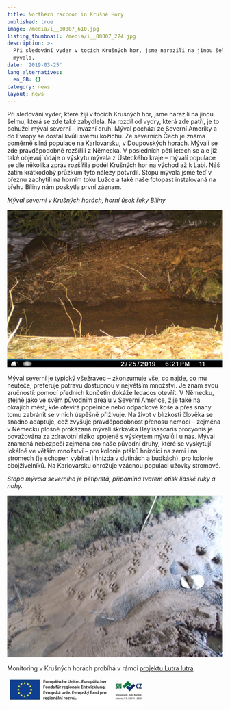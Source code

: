 ```yaml
---
title: Northern raccoon in Krušné Hory
published: true
image: /media/i__00007_610.jpg
listing_thumbnail: /media/i__00007_274.jpg
description: >-
  Při sledování vyder v tocích Krušných hor, jsme narazili na jinou šelmu -
  mývala.
date: '2019-03-25'
lang_alternatives:
  en_GB: {}
category: news
layout: news
---
```

Při sledování vyder, které žijí v tocích Krušných hor, jsme narazili na jinou šelmu, která se zde také zabydlela. Na rozdíl od vydry, která zde patří, je to bohužel mýval severní - invazní druh. Mýval pochází ze Severní Ameriky a do Evropy se dostal kvůli svému kožichu. Ze severních Čech je známa poměrně silná populace na Karlovarsku, v Doupovských horách. Mývali se zde pravděpodobně rozšířili z Německa. V posledních pěti letech se ale již také objevují údaje o výskytu mývala z Ústeckého kraje – mývalí populace se dle několika zpráv rozšířila podél Krušných hor na východ až k Labi. Náš zatím krátkodobý průzkum tyto nálezy potvrdil. Stopu mývala jsme teď v březnu zachytili na horním toku Lužce a také naše fotopast instalovaná na břehu Bíliny nám poskytla první záznam.

_Mýval severní v Krušných horách, horní úsek řeky Bíliny_

![Mýval severní na břehu toku](/media/i__00008_610.jpg "mýval severní")

Mýval severní je typický všežravec – zkonzumuje vše, co najde, co mu neuteče, preferuje potravu dostupnou v největším množství. Je znám svou zručností: pomocí předních končetin dokáže ledacos otevřít. V Německu, stejně jako ve svém původním areálu v Severní Americe, žije také na okrajích měst, kde otevírá popelnice nebo odpadkové koše a přes snahy tomu zabránit se v nich úspěšně přiživuje. Na život v blízkosti člověka se snadno adaptuje, což zvyšuje pravděpodobnost přenosu nemocí – zejména v Německu plošně prokázaná mývalí škrkavka Baylisascaris procyonis je považována za zdravotní riziko spojené s výskytem mývalů i u nás. Mýval znamená nebezpečí zejména pro naše původní druhy, které se vyskytují lokálně ve větším množství – pro kolonie ptáků hnízdící na zemi i na stromech (je schopen vybírat i hnízda v dutinách a budkách), pro kolonie obojživelníků. Na Karlovarsku ohrožuje vzácnou populaci užovky stromové. 

_Stopa mývala severního je pětiprstá, připomíná tvarem otisk lidské ruky a nohy._

![stopa mývala severního v písku](/media/2019_lutrlutr_260_610.jpg "stopa mýval severní")

Monitoring v Krušných horách probíhá v rámci [projektu Lutra lutra](/projects/lutra-lutra.html).

![](/media/spojene-loga_320.jpg)
